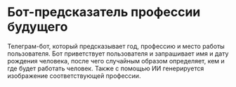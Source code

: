 # Бот-предсказатель профессии будущего
Телеграм-бот, который предсказывает год, профессию и место работы пользователя. 
Бот приветствует пользователя и запрашивает имя и дату рождения человека, после чего случайным образом определяет, кем и где будет работать человек. Также с помощью ИИ генерируется изображение соответствующей профессии.
